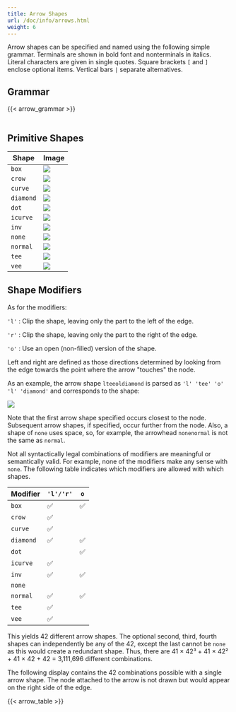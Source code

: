 ```yaml
---
title: Arrow Shapes
url: /doc/info/arrows.html
weight: 6
---
```

Arrow shapes can be specified and named using the following simple
grammar. 
Terminals are shown in bold font and nonterminals in italics.
Literal characters are given in single quotes.
Square brackets `[` and `]` enclose optional items.
Vertical bars `|` separate alternatives.

## Grammar

<TABLE>
{{< arrow_grammar >}}
</TABLE>

## Primitive Shapes

| Shape | Image |
| ---- | ----- |
|`box`|<IMG SRC="a_box.gif">|
|`crow`|<IMG SRC="a_crow.gif">|
|`curve`|<IMG SRC="a_curve.gif">|
|`diamond`|<IMG SRC="a_diamond.gif">|
|`dot`|<IMG SRC="a_dot.gif">|
|`icurve`|<IMG SRC="a_icurve.gif">|
|`inv`|<IMG SRC="a_inv.gif">|
|`none`|<IMG SRC="a_none.gif">|
|`normal`|<IMG SRC="a_normal.gif">|
|`tee`|<IMG SRC="a_tee.gif">|
|`vee`|<IMG SRC="a_open.gif">|

## Shape Modifiers

As for the modifiers:

`'l'`
: Clip the shape, leaving only the part to the left of the edge.

`'r'`
: Clip the shape, leaving only the part to the right of the edge.

`'o'`
: Use an open (non-filled) version of the shape.

Left and right are defined as those directions determined by looking
from the edge towards the point where the arrow "touches" the node.

As an example, the arrow shape `lteeoldiamond` is parsed as
`'l' 'tee' 'o' 'l' 'diamond'` and corresponds to the shape:

<IMG SRC="a_lteeoldiamond.gif">

Note that the first arrow shape specified occurs closest to the node.
Subsequent arrow shapes, if specified, occur further from the node.
Also, a shape of `none` uses space, so, for example, the arrowhead `nonenormal`
is not the same as `normal`.

Not all syntactically legal combinations of modifiers are meaningful
or semantically valid.
For example, none of the modifiers make any sense with `none`.
The following table indicates which modifiers are allowed with which shapes.

| Modifier  | `'l'/'r'` | `o` |
|-----------|-----------|-----|
| `box`     | ✅ | ✅ |
| `crow`    | ✅ |   |
| `curve`   | ✅ |   |
| `diamond` | ✅ | ✅ |
| `dot`     |   | ✅ |
| `icurve`  | ✅ |   |
| `inv`     | ✅ | ✅ |
| `none`    |   |   |
| `normal`  | ✅ | ✅ |
| `tee`     | ✅ |   |
| `vee`     | ✅ |   |

This yields 42 different arrow shapes. The optional second, third, fourth shapes
can independently be any of the 42, except the last cannot be `none` as
this would create a redundant shape.
Thus, there are 41 × 42³ + 41 × 42² + 41 × 42 + 42 = 3,111,696 different combinations.

The following display contains the 42 combinations possible with a single
arrow shape. The node attached to the arrow is not drawn but would appear
on the right side of the edge.

<TABLE>
{{< arrow_table >}}
</TABLE>
